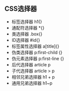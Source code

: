 ## CSS选择器

- 标签选择器  h1{}
- 通配符选择器 *{}
- 类选择器 .box{}
- ID选择器 #id{}
- 标签属性选择器 a[title]{}
- 伪类选择器 p:first-child {}
- 伪元素选择器 p:first-line {}
- 后代选择器 article p 
- 子代选择器 article > p
- 相邻兄弟选择器 h1 + p
- 通用兄弟选择器 h1~p